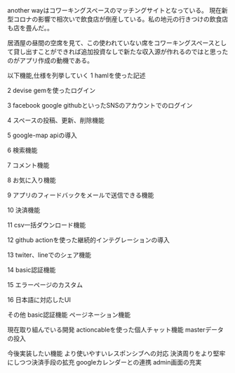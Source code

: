 another wayはコワーキングスペースのマッチングサイトとなっている。
現在新型コロナの影響で相次いで飲食店が倒産している。私の地元の行きつけの飲食店も店を畳んだ。。

居酒屋の昼間の空席を見て、この使われていない席をコワーキングスペースとして貸し出すことができれば追加投資なしで新たな収入源が作れるのではと思ったのがアプリ作成の動機である。


以下機能,仕様を列挙していく
1 hamlを使った記述

2 devise gemを使ったログイン                              

3 facebook google githubといったSNSのアカウントでのログイン

4 スペースの投稿、更新、削除機能

5 google-map apiの導入                

6 検索機能

7 コメント機能                            

8 お気に入り機能

9 アプリのフィードバックをメールで送信できる機能

10 決済機能

11 csv一括ダウンロード機能

12 github actionを使った継続的インテグレーションの導入

13 twiter、lineでのシェア機能

14 basic認証機能                             

15 エラーページのカスタム

16 日本語に対応したUI

その他
basic認証機能
ページネーション機能

現在取り組んでいる開発
actioncableを使った個人チャット機能
masterデータの投入

今後実装したい機能
より使いやすいレスポンシブへの対応
決済周りをより堅牢にしつつ決済手段の拡充
googleカレンダーとの連携
admin画面の充実
